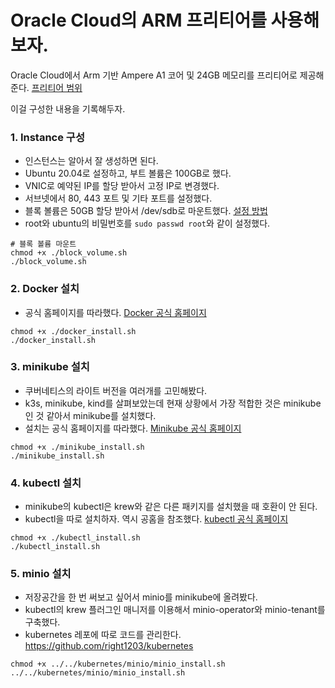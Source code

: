 # Oracle Cloud의 ARM 프리티어를 사용해보자.

Oracle Cloud에서 Arm 기반 Ampere A1 코어 및 24GB 메모리를 프리티어로 제공해준다. [프리티어 범위](https://www.oracle.com/kr/cloud/free/#always-free)

이걸 구성한 내용을 기록해두자.

### 1. Instance 구성

- 인스턴스는 알아서 잘 생성하면 된다.
- Ubuntu 20.04로 설정하고, 부트 볼륨은 100GB로 했다.
- VNIC로 예약된 IP를 할당 받아서 고정 IP로 변경했다.
- 서브넷에서 80, 443 포트 및 기타 포트를 설정했다.
- 블록 볼륨은 50GB 할당 받아서 /dev/sdb로 마운트했다. [설정 방법](https://kibua20.tistory.com/122)
- root와 ubuntu의 비밀번호를 `sudo passwd root`와 같이 설정했다.

```
# 블록 볼륨 마운트
chmod +x ./block_volume.sh
./block_volume.sh
```

### 2. Docker 설치

- 공식 홈페이지를 따라했다. [Docker 공식 홈페이지](https://docs.docker.com/engine/install/ubuntu/)

```
chmod +x ./docker_install.sh
./docker_install.sh
```

### 3. minikube 설치

- 쿠버네티스의 라이트 버전을 여러개를 고민해봤다.
- k3s, minikube, kind를 살펴보았는데 현재 상황에서 가장 적합한 것은 minikube인 것 같아서 minikube를 설치했다.
- 설치는 공식 홈페이지를 따라했다. [Minikube 공식 홈페이지](https://minikube.sigs.k8s.io/docs/start/)

```
chmod +x ./minikube_install.sh
./minikube_install.sh
```

### 4. kubectl 설치

- minikube의 kubectl은 krew와 같은 다른 패키지를 설치했을 때 호환이 안 된다.
- kubectl을 따로 설치하자. 역시 공홈을 참조했다. [kubectl 공식 홈페이지](https://kubernetes.io/ko/docs/tasks/tools/install-kubectl-linux/)

```
chmod +x ./kubectl_install.sh
./kubectl_install.sh
```

### 5. minio 설치

- 저장공간을 한 번 써보고 싶어서 minio를 minikube에 올려봤다.
- kubectl의 krew 플러그인 매니저를 이용해서 minio-operator와 minio-tenant를 구축했다.
- kubernetes 레포에 따로 코드를 관리한다. https://github.com/right1203/kubernetes

```
chmod +x ../../kubernetes/minio/minio_install.sh
../../kubernetes/minio/minio_install.sh
```
